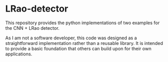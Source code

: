 # LRao-detector
This repository provides the python implementations of two examples for the CNN + LRao detector.

As I am not a software developer, this code was designed as a straightforward implementation rather than a reusable library. It is intended to provide a basic foundation that others can build upon for their own applications.
